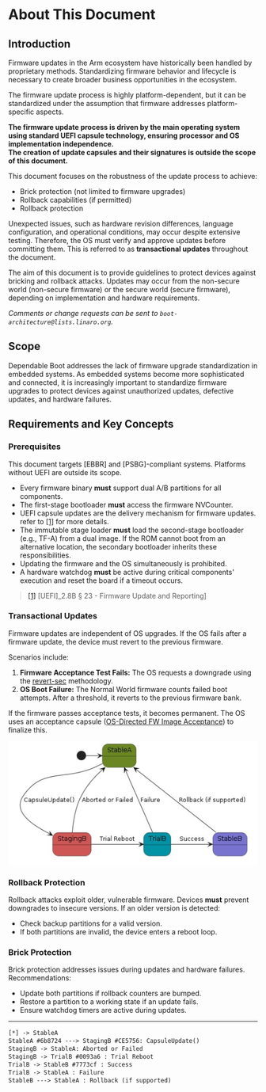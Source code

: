 <!--SPDX-License-Identifier:** CC-BY-SA-4.0-->
# About This Document

## Introduction

Firmware updates in the Arm ecosystem have historically been handled by proprietary methods. Standardizing firmware behavior and lifecycle is necessary to create broader business opportunities in the ecosystem.

The firmware update process is highly platform-dependent, but it can be standardized under the assumption that firmware addresses platform-specific aspects. 

**The firmware update process is driven by the main operating system using standard UEFI capsule technology, ensuring processor and OS implementation independence.**  
**The creation of update capsules and their signatures is outside the scope of this document.**

This document focuses on the robustness of the update process to achieve:

- Brick protection (not limited to firmware upgrades)
- Rollback capabilities (if permitted)
- Rollback protection

Unexpected issues, such as hardware revision differences, language configuration, and operational conditions, may occur despite extensive testing. Therefore, the OS must verify and approve updates before committing them. This is referred to as **transactional updates** throughout the document.

The aim of this document is to provide guidelines to protect devices against bricking and rollback attacks. Updates may occur from the non-secure world (non-secure firmware) or the secure world (secure firmware), depending on implementation and hardware requirements.

*Comments or change requests can be sent to `boot-architecture@lists.linaro.org`.*


## Scope

Dependable Boot addresses the lack of firmware upgrade standardization in embedded systems. As embedded systems become more sophisticated and connected, it is increasingly important to standardize firmware upgrades to protect devices against unauthorized updates, defective updates, and hardware failures.


## Requirements and Key Concepts

### Prerequisites

This document targets [EBBR] and [PSBG]-compliant systems. Platforms without UEFI are outside its scope.

- Every firmware binary **must** support dual A/B partitions for all components.
- The first-stage bootloader **must** access the firmware NVCounter.
- UEFI capsule updates are the delivery mechanism for firmware updates. refer to [[1]](#ueficapsuleupdatenote) for more details.
- The immutable stage loader **must** load the second-stage bootloader (e.g., TF-A) from a dual image. If the ROM cannot boot from an alternative location, the secondary bootloader inherits these responsibilities.
- Updating the firmware and the OS simultaneously is prohibited.
- A hardware watchdog **must** be active during critical components' execution and reset the board if a timeout occurs.

[ueficapsuleupdatenote]: https://gitlab.com/Linaro/trustedsubstrate/mbfw/-/blob/master/source/chapter1-about.rst?ref_type=heads&plain=0#id3
>[[1]](#ueficapsuleupdatenote) [UEFI]_2.8B § 23 - Firmware Update and Reporting]

### Transactional Updates

Firmware updates are independent of OS upgrades. If the OS fails after a firmware update, the device must revert to the previous firmware. 

Scenarios include:

1. **Firmware Acceptance Test Fails:** The OS requests a downgrade using the [revert-sec](#revert-sec) methodology.
2. **OS Boot Failure:** The Normal World firmware counts failed boot attempts. After a threshold, it reverts to the previous firmware bank.

If the firmware passes acceptance tests, it becomes permanent. The OS uses an acceptance capsule ([OS-Directed FW Image Acceptance](#os-directed-fw-image-acceptance)) to finalize this.

![Transactional updates](images/transactional_updates.jpg)

### Rollback Protection

Rollback attacks exploit older, vulnerable firmware. Devices **must** prevent downgrades to insecure versions. If an older version is detected:

- Check backup partitions for a valid version.
- If both partitions are invalid, the device enters a reboot loop.


### Brick Protection

Brick protection addresses issues during updates and hardware failures. Recommendations:

- Update both partitions if rollback counters are bumped.
- Restore a partition to a working state if an update fails.
- Ensure watchdog timers are active during updates.

---

```plantuml
[*] -> StableA
StableA #6b8724 ---> StagingB #CE5756: CapsuleUpdate()
StagingB -> StableA: Aborted or Failed
StagingB -> TrialB #0093a6 : Trial Reboot
TrialB -> StableB #7773cf : Success
TrialB -> StableA : Failure
StableB ---> StableA : Rollback (if supported)

